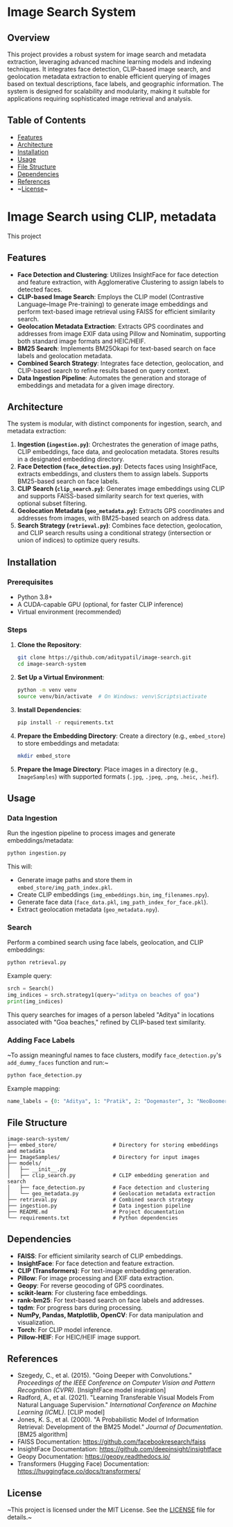 # Image Search System

## Overview

This project provides a robust system for image search and metadata extraction, leveraging advanced machine learning models and indexing techniques. It integrates face detection, CLIP-based image search, and geolocation metadata extraction to enable efficient querying of images based on textual descriptions, face labels, and geographic information. The system is designed for scalability and modularity, making it suitable for applications requiring sophisticated image retrieval and analysis.

## Table of Contents

- [Features](#features)
- [Architecture](#architecture)
- [Installation](#installation)
- [Usage](#usage)
- [File Structure](#file-structure)
- [Dependencies](#dependencies)
- [References](#references)
- ~[License](#license)~
# Image Search using CLIP, metadata

This project 

## Features

- **Face Detection and Clustering**: Utilizes InsightFace for face detection and feature extraction, with Agglomerative Clustering to assign labels to detected faces.
- **CLIP-based Image Search**: Employs the CLIP model (Contrastive Language–Image Pre-training) to generate image embeddings and perform text-based image retrieval using FAISS for efficient similarity search.
- **Geolocation Metadata Extraction**: Extracts GPS coordinates and addresses from image EXIF data using Pillow and Nominatim, supporting both standard image formats and HEIC/HEIF.
- **BM25 Search**: Implements BM25Okapi for text-based search on face labels and geolocation metadata.
- **Combined Search Strategy**: Integrates face detection, geolocation, and CLIP-based search to refine results based on query context.
- **Data Ingestion Pipeline**: Automates the generation and storage of embeddings and metadata for a given image directory.

## Architecture

The system is modular, with distinct components for ingestion, search, and metadata extraction:

1. **Ingestion (`ingestion.py`)**: Orchestrates the generation of image paths, CLIP embeddings, face data, and geolocation metadata. Stores results in a designated embedding directory.
2. **Face Detection (`face_detection.py`)**: Detects faces using InsightFace, extracts embeddings, and clusters them to assign labels. Supports BM25-based search on face labels.
3. **CLIP Search (`clip_search.py`)**: Generates image embeddings using CLIP and supports FAISS-based similarity search for text queries, with optional subset filtering.
4. **Geolocation Metadata (`geo_metadata.py`)**: Extracts GPS coordinates and addresses from images, with BM25-based search on address data.
5. **Search Strategy (`retrieval.py`)**: Combines face detection, geolocation, and CLIP search results using a conditional strategy (intersection or union of indices) to optimize query results.

## Installation

### Prerequisites

- Python 3.8+
- A CUDA-capable GPU (optional, for faster CLIP inference)
- Virtual environment (recommended)

### Steps

1. **Clone the Repository**:
   ```bash
   git clone https://github.com/aditypatil/image-search.git
   cd image-search-system
   ```

2. **Set Up a Virtual Environment**:
   ```bash
   python -m venv venv
   source venv/bin/activate  # On Windows: venv\Scripts\activate
   ```

3. **Install Dependencies**:
   ```bash
   pip install -r requirements.txt
   ```

4. **Prepare the Embedding Directory**:
   Create a directory (e.g., `embed_store`) to store embeddings and metadata:
   ```bash
   mkdir embed_store
   ```

5. **Prepare the Image Directory**:
   Place images in a directory (e.g., `ImageSamples`) with supported formats (`.jpg`, `.jpeg`, `.png`, `.heic`, `.heif`).

## Usage

### Data Ingestion

Run the ingestion pipeline to process images and generate embeddings/metadata:

```bash
python ingestion.py
```

This will:
- Generate image paths and store them in `embed_store/img_path_index.pkl`.
- Create CLIP embeddings (`img_embeddings.bin`, `img_filenames.npy`).
- Generate face data (`face_data.pkl`, `img_path_index_for_face.pkl`).
- Extract geolocation metadata (`geo_metadata.npy`).

### Search

Perform a combined search using face labels, geolocation, and CLIP embeddings:

```bash
python retrieval.py
```

Example query:
```python
srch = Search()
img_indices = srch.strategy1(query="aditya on beaches of goa")
print(img_indices)
```

This query searches for images of a person labeled "Aditya" in locations associated with "Goa beaches," refined by CLIP-based text similarity.

### Adding Face Labels

~To assign meaningful names to face clusters, modify `face_detection.py`'s `add_dummy_faces` function and run:~

```bash
python face_detection.py
```

Example mapping:
```python
name_labels = {0: "Aditya", 1: "Pratik", 2: "Dogemaster", 3: "NeoBoomer", 4: "KittyCat"}
```

## File Structure

```plaintext
image-search-system/
├── embed_store/                  # Directory for storing embeddings and metadata
├── ImageSamples/                 # Directory for input images
├── models/
│   ├── __init__.py
│   ├── clip_search.py            # CLIP embedding generation and search
│   ├── face_detection.py         # Face detection and clustering
│   └── geo_metadata.py           # Geolocation metadata extraction
├── retrieval.py                  # Combined search strategy
├── ingestion.py                  # Data ingestion pipeline
├── README.md                     # Project documentation
└── requirements.txt              # Python dependencies
```

## Dependencies

- **FAISS**: For efficient similarity search of CLIP embeddings.
- **InsightFace**: For face detection and feature extraction.
- **CLIP (Transformers)**: For text-image embedding generation.
- **Pillow**: For image processing and EXIF data extraction.
- **Geopy**: For reverse geocoding of GPS coordinates.
- **scikit-learn**: For clustering face embeddings.
- **rank-bm25**: For text-based search on face labels and addresses.
- **tqdm**: For progress bars during processing.
- **NumPy, Pandas, Matplotlib, OpenCV**: For data manipulation and visualization.
- **Torch**: For CLIP model inference.
- **Pillow-HEIF**: For HEIC/HEIF image support.

## References

- Szegedy, C., et al. (2015). "Going Deeper with Convolutions." *Proceedings of the IEEE Conference on Computer Vision and Pattern Recognition (CVPR)*. [InsightFace model inspiration]
- Radford, A., et al. (2021). "Learning Transferable Visual Models From Natural Language Supervision." *International Conference on Machine Learning (ICML)*. [CLIP model]
- Jones, K. S., et al. (2000). "A Probabilistic Model of Information Retrieval: Development of the BM25 Model." *Journal of Documentation*. [BM25 algorithm]
- FAISS Documentation: https://github.com/facebookresearch/faiss
- InsightFace Documentation: https://github.com/deepinsight/insightface
- Geopy Documentation: https://geopy.readthedocs.io/
- Transformers (Hugging Face) Documentation: https://huggingface.co/docs/transformers/

## License

~This project is licensed under the MIT License. See the [LICENSE](LICENSE) file for details.~
